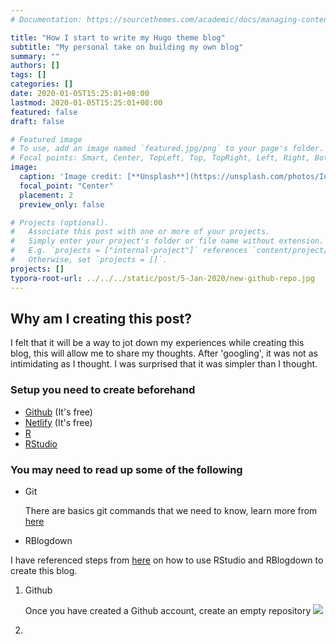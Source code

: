 ```yaml
---
# Documentation: https://sourcethemes.com/academic/docs/managing-content/

title: "How I start to write my Hugo theme blog"
subtitle: "My personal take on building my own blog"
summary: ""
authors: []
tags: []
categories: []
date: 2020-01-05T15:25:01+08:00
lastmod: 2020-01-05T15:25:01+08:00
featured: false
draft: false

# Featured image
# To use, add an image named `featured.jpg/png` to your page's folder.
# Focal points: Smart, Center, TopLeft, Top, TopRight, Left, Right, BottomLeft, Bottom, BottomRight.
image:
  caption: 'Image credit: [**Unsplash**](https://unsplash.com/photos/IuLgi9PWETU)'
  focal_point: "Center"
  placement: 2
  preview_only: false

# Projects (optional).
#   Associate this post with one or more of your projects.
#   Simply enter your project's folder or file name without extension.
#   E.g. `projects = ["internal-project"]` references `content/project/deep-learning/index.md`.
#   Otherwise, set `projects = []`.
projects: []
typora-root-url: ../../../static/post/5-Jan-2020/new-github-repo.jpg
---
```


## Why am I creating this post?

I felt that it will be a way to jot down my experiences while creating this blog, this will allow me to share my thoughts. After  'googling', it was not as intimidating as I thought. I was surprised that it was simpler than I thought.

### Setup you need to create beforehand

- [Github](https://github.com/) (It's free)
- [Netlify](https://www.netlify.com/) (It's free)
- [R](https://www.r-project.org/)
- [RStudio](https://www.rstudio.com/products/rstudio/)



### You may need to read up some of the following

- Git

  There are basics git commands that we need to know, learn more from [here](https://towardsdatascience.com/10-git-commands-that-will-get-you-started-right-now-94d814761919)

-  RBlogdown

  I have referenced steps from [here](https://www.storybench.org/how-to-build-a-website-with-blogdown-in-r/) on how to use RStudio and RBlogdown to create this blog.



1. Github

   Once you have created a Github account, create an empty repository ![](/../new-github-repo.jpg)

2. 